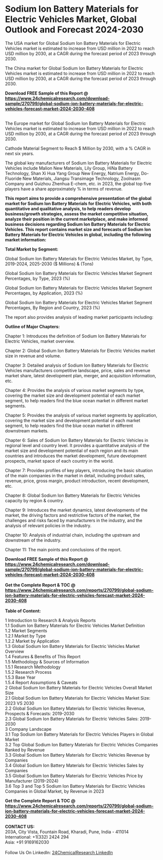 <h1>Sodium Ion Battery Materials for Electric Vehicles Market, Global Outlook and Forecast 2024-2030</h1><p>The USA market for Global Sodium Ion Battery Materials for Electric Vehicles market is estimated to increase from USD million in 2022 to reach USD million by 2030, at a CAGR during the forecast period of 2023 through 2030.</p><p>
</p><p>The China market for Global Sodium Ion Battery Materials for Electric Vehicles market is estimated to increase from USD million in 2022 to reach USD million by 2030, at a CAGR during the forecast period of 2023 through 2030.</p><div><b>Download FREE Sample of this Report @ 
            <a href="https://www.24chemicalresearch.com/download-sample/270799/global-sodium-ion-battery-materials-for-electric-vehicles-forecast-market-2024-2030-408">
            https://www.24chemicalresearch.com/download-sample/270799/global-sodium-ion-battery-materials-for-electric-vehicles-forecast-market-2024-2030-408</a></b></div><br><p>
</p><p>The Europe market for Global Sodium Ion Battery Materials for Electric Vehicles market is estimated to increase from USD million in 2022 to reach USD million by 2030, at a CAGR during the forecast period of 2023 through 2030.</p><p>
Cathode Material Segment to Reach $ Million by 2030, with a % CAGR in next six years.</p><p>
The global key manufacturers of Sodium Ion Battery Materials for Electric Vehicles include Malion New Materials, Lily Group, HiNa Battery Technology, Shan Xi Hua Yang Group New Energy, Natrium Energy, Do-Fluoride New Materials, Jiangsu Transimage Technology, Zoolnasm Company and Guizhou Zhenhua E-chem, etc. in 2023, the global top five players have a share approximately % in terms of revenue.</p><p>
<strong>This report aims to provide a comprehensive presentation of the global market for Sodium Ion Battery Materials for Electric Vehicles, with both quantitative and qualitative analysis, to help readers develop business/growth strategies, assess the market competitive situation, analyze their position in the current marketplace, and make informed business decisions regarding Sodium Ion Battery Materials for Electric Vehicles. This report contains market size and forecasts of Sodium Ion Battery Materials for Electric Vehicles in global, including the following market information:</strong></p><p>
</p><p>
<strong>Total Market by Segment:</strong></p><p>
Global Sodium Ion Battery Materials for Electric Vehicles Market, by Type, 2019-2024, 2025-2030 ($ Millions) &amp; (Tons)</p><p>
Global Sodium Ion Battery Materials for Electric Vehicles Market Segment Percentages, by Type, 2023 (%)</p><p>
</p><p>
Global Sodium Ion Battery Materials for Electric Vehicles Market Segment Percentages, by Application, 2023 (%)</p><p>
</p><p>
Global Sodium Ion Battery Materials for Electric Vehicles Market Segment Percentages, By Region and Country, 2023 (%)</p><p>
</p><p>
The report also provides analysis of leading market participants including:</p><p>
</p><p>
</p><p>
</p><p><strong>Outline of Major Chapters:</strong></p><p>
</p><p>Chapter 1: Introduces the definition of Sodium Ion Battery Materials for Electric Vehicles, market overview.</p><p>
Chapter 2: Global Sodium Ion Battery Materials for Electric Vehicles market size in revenue and volume.</p><p>
Chapter 3: Detailed analysis of Sodium Ion Battery Materials for Electric Vehicles manufacturers competitive landscape, price, sales and revenue market share, latest development plan, merger, and acquisition information, etc.</p><p>
Chapter 4: Provides the analysis of various market segments by type, covering the market size and development potential of each market segment, to help readers find the blue ocean market in different market segments.</p><p>
Chapter 5: Provides the analysis of various market segments by application, covering the market size and development potential of each market segment, to help readers find the blue ocean market in different downstream markets.</p><p>
Chapter 6: Sales of Sodium Ion Battery Materials for Electric Vehicles in regional level and country level. It provides a quantitative analysis of the market size and development potential of each region and its main countries and introduces the market development, future development prospects, market space of each country in the world.</p><p>
Chapter 7: Provides profiles of key players, introducing the basic situation of the main companies in the market in detail, including product sales, revenue, price, gross margin, product introduction, recent development, etc.</p><p>
Chapter 8: Global Sodium Ion Battery Materials for Electric Vehicles capacity by region &amp; country.</p><p>
Chapter 9: Introduces the market dynamics, latest developments of the market, the driving factors and restrictive factors of the market, the challenges and risks faced by manufacturers in the industry, and the analysis of relevant policies in the industry.</p><p>
Chapter 10: Analysis of industrial chain, including the upstream and downstream of the industry.</p><p>
Chapter 11: The main points and conclusions of the report.</p><div><b>Download FREE Sample of this Report @ 
            <a href="https://www.24chemicalresearch.com/download-sample/270799/global-sodium-ion-battery-materials-for-electric-vehicles-forecast-market-2024-2030-408">
            https://www.24chemicalresearch.com/download-sample/270799/global-sodium-ion-battery-materials-for-electric-vehicles-forecast-market-2024-2030-408</a></b></div><br><div><b>Get the Complete Report & TOC @ 
            <a href="https://www.24chemicalresearch.com/reports/270799/global-sodium-ion-battery-materials-for-electric-vehicles-forecast-market-2024-2030-408">
            https://www.24chemicalresearch.com/reports/270799/global-sodium-ion-battery-materials-for-electric-vehicles-forecast-market-2024-2030-408</a></b></div><br>
            <b>Table of Content:</b><p>1 Introduction to Research & Analysis Reports<br />
    1.1 Sodium Ion Battery Materials for Electric Vehicles Market Definition<br />
    1.2 Market Segments<br />
        1.2.1 Market by Type<br />
        1.2.2 Market by Application<br />
    1.3 Global Sodium Ion Battery Materials for Electric Vehicles Market Overview<br />
    1.4 Features & Benefits of This Report<br />
    1.5 Methodology & Sources of Information<br />
        1.5.1 Research Methodology<br />
        1.5.2 Research Process<br />
        1.5.3 Base Year<br />
        1.5.4 Report Assumptions & Caveats<br />
2 Global Sodium Ion Battery Materials for Electric Vehicles Overall Market Size<br />
    2.1 Global Sodium Ion Battery Materials for Electric Vehicles Market Size: 2023 VS 2030<br />
    2.2 Global Sodium Ion Battery Materials for Electric Vehicles Revenue, Prospects & Forecasts: 2019-2030<br />
    2.3 Global Sodium Ion Battery Materials for Electric Vehicles Sales: 2019-2030<br />
3 Company Landscape<br />
    3.1 Top Sodium Ion Battery Materials for Electric Vehicles Players in Global Market<br />
    3.2 Top Global Sodium Ion Battery Materials for Electric Vehicles Companies Ranked by Revenue<br />
    3.3 Global Sodium Ion Battery Materials for Electric Vehicles Revenue by Companies<br />
    3.4 Global Sodium Ion Battery Materials for Electric Vehicles Sales by Companies<br />
    3.5 Global Sodium Ion Battery Materials for Electric Vehicles Price by Manufacturer (2019-2024)<br />
    3.6 Top 3 and Top 5 Sodium Ion Battery Materials for Electric Vehicles Companies in Global Market, by Revenue in 2023<br /></p><div><b>Get the Complete Report & TOC @ 
            <a href="https://www.24chemicalresearch.com/reports/270799/global-sodium-ion-battery-materials-for-electric-vehicles-forecast-market-2024-2030-408">
            https://www.24chemicalresearch.com/reports/270799/global-sodium-ion-battery-materials-for-electric-vehicles-forecast-market-2024-2030-408</a></b></div><br><b>CONTACT US:</b><br>
            203A, City Vista, Fountain Road, Kharadi, Pune, India - 411014<br>
            International: +1(332) 2424 294<br>
            Asia: +91 9169162030 <br><br>
            Follow Us On LinkedIn: <a href="https://www.linkedin.com/company/24chemicalresearch/">24ChemicalResearch LinkedIn</a>